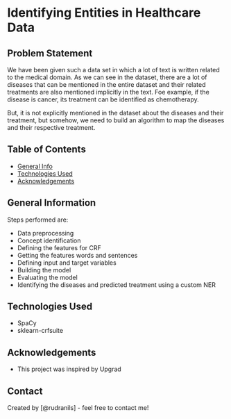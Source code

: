 # Identifying Entities in Healthcare Data

## Problem Statement
We have been given such a data set in which a lot of text is written related to the medical domain. As we can see in the dataset, there are a lot of diseases that can be mentioned in the entire dataset and their related treatments are also mentioned implicitly in the text. Foe example, if the disease is cancer, its treatment can be identified as chemotherapy.

But, it is not explicitly mentioned in the dataset about the diseases and their treatment, but somehow, we need to build an algorithm to map the diseases and their respective treatment.

## Table of Contents
* [General Info](#general-information)
* [Technologies Used](#technologies-used)
* [Acknowledgements](#acknowledgements)

<!-- You can include any other section that is pertinent to your problem -->

## General Information
Steps performed are:
- Data preprocessing
- Concept identification
- Defining the features for CRF
- Getting the features words and sentences
- Defining input and target variables
- Building the model
- Evaluating the model
- Identifying the diseases and predicted treatment using a custom NER

## Technologies Used
- SpaCy
- sklearn-crfsuite

<!-- As the libraries versions keep on changing, it is recommended to mention the version of library used in this project -->

## Acknowledgements

- This project was inspired by Upgrad


## Contact
Created by [@rudranils] - feel free to contact me!


<!-- Optional -->
<!-- ## License -->
<!-- This project is open source and available under the [... License](). -->

<!-- You don't have to include all sections - just the one's relevant to your project -->
